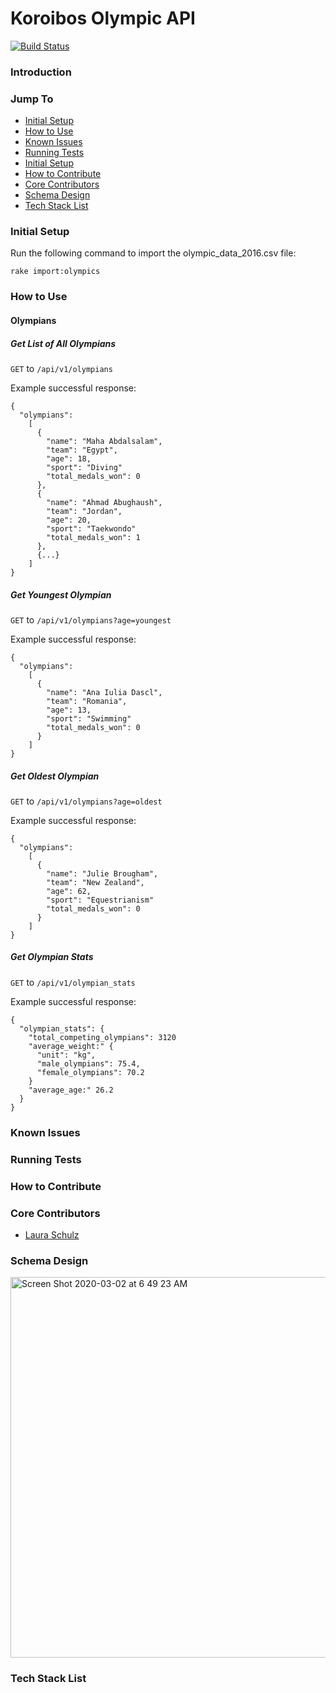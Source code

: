 # Koroibos Olympic API

[![Build Status](https://travis-ci.com/lrs8810/olympic_api.svg?branch=master)](https://travis-ci.com/lrs8810/olympic_api)

### Introduction
### Jump To
- [Initial Setup](#initial-setup)
- [How to Use](#how-to-use)
- [Known Issues](#known-issues)
- [Running Tests](#running-tests)
- [Initial Setup](#initial-setup)
- [How to Contribute](#how-to-contribute)
- [Core Contributors](#core-contributors)
- [Schema Design](#schema-design)
- [Tech Stack List](#tech-stack-list)

### Initial Setup
Run the following command to import the olympic_data_2016.csv file:
```
rake import:olympics
```
### How to Use
#### Olympians
##### Get List of All Olympians
`GET` to `/api/v1/olympians`

Example successful response:
```
{
  "olympians":
    [
      {
        "name": "Maha Abdalsalam",
        "team": "Egypt",
        "age": 18,
        "sport": "Diving"
        "total_medals_won": 0
      },
      {
        "name": "Ahmad Abughaush",
        "team": "Jordan",
        "age": 20,
        "sport": "Taekwondo"
        "total_medals_won": 1
      },
      {...}
    ]
}
```
##### Get Youngest Olympian
`GET` to `/api/v1/olympians?age=youngest`

Example successful response:
```
{
  "olympians":
    [
      {
        "name": "Ana Iulia Dascl",
        "team": "Romania",
        "age": 13,
        "sport": "Swimming"
        "total_medals_won": 0
      }
    ]
}
```
##### Get Oldest Olympian
`GET` to `/api/v1/olympians?age=oldest`

Example successful response:
```
{
  "olympians":
    [
      {
        "name": "Julie Brougham",
        "team": "New Zealand",
        "age": 62,
        "sport": "Equestrianism"
        "total_medals_won": 0
      }
    ]
}
```
##### Get Olympian Stats
`GET` to `/api/v1/olympian_stats`

Example successful response:
```
{
  "olympian_stats": {
    "total_competing_olympians": 3120
    "average_weight:" {
      "unit": "kg",
      "male_olympians": 75.4,
      "female_olympians": 70.2
    }
    "average_age:" 26.2
  }
}
```

### Known Issues
### Running Tests
### How to Contribute
### Core Contributors
- [Laura Schulz](https://github.com/lrs8810)

### Schema Design
<img width="609" alt="Screen Shot 2020-03-02 at 6 49 23 AM" src="https://user-images.githubusercontent.com/30582885/75682066-08a00580-5c52-11ea-8eff-04bafd6c29ee.png">

### Tech Stack List
